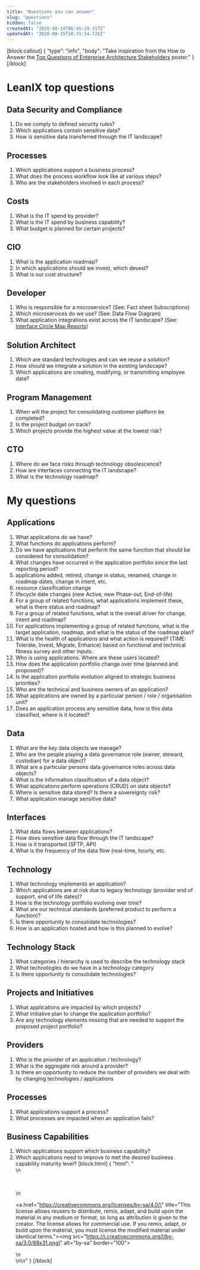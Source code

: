 ```yaml
---
title: "Questions you can answer"
slug: "questions"
hidden: false
createdAt: "2020-08-14T06:45:29.317Z"
updatedAt: "2020-08-15T10:31:54.726Z"
---
```

[block:callout]
{
  "type": "info",
  "body": "Take inspiration from the How to Answer the [Top Questions of Enterprise Architecture Stakeholders](https://www.leanix.net/en/download/how-to-answer-the-top-questions-of-enterprise-architecture-stakeholders) poster."
}
[/block]
# LeanIX top questions 

## Data Security and Compliance

1. Do we comply to defined security rules?
1. Which applications contain sensitive data?
1. How is sensitive data transferred through the IT landscape?

## Processes

1. Which applications support a business process?
1. What does the process workflow look like at various steps?
1. Who are the stakeholders involved in each process?

## Costs

1. What is the IT spend by provider?
1. What is the IT spend by business capability?
1. What budget is planned for certain projects?

## CIO

1. What is the application roadmap?
1. In which applications should we invest, which devest?
1. What is our cost structure?

## Developer 

1.  Who is responsible for a microservice? (See: Fact sheet Subscriptions)
1.  Which microservices do we use? (See: Data Flow Diagram)
1.  What application integrations exist across the IT landscape? (See: [Interface Circle Map Reports](doc:interface-circle-map-reports))  

## Solution Architect 

1. Which are standard technologies and can we reuse a solution?
1. How should we integrate a solution in the existing landscape?
1. Which applications are creating, modifying, or transmitting employee data?

## Program Management 

1. When will the project for consolidating customer platform be completed?
1. Is the project budget on track?
1. Which projects provide the highest value at the lowest risk?

## CTO

1. Where do we face risks through technology obsolescence?
1. How are interfaces connecting the IT landscape?
1. What is the technology roadmap?


# My questions


## Applications

1. What applications do we have? 
1. What functions do applications perform? 
1. Do we have applications that perform the same function that should be considered for consolidation? 
1. What changes have occurred in the application portfolio since the last reporting period? 
  1. applications added, retired, change in status, renamed, change in roadmap dates, change in intent, etc.
  1. resource classification change
  1. lifecycle date changes (new Active, new Phase-out, End-of-life)
1. For a group of related functions, what applications implement these, what is there status and roadmap? 
1. For a group of related functions, what is the overall driver for change, intent and roadmap? 
1. For applications implementing a group of related functions, what is the target application, roadmap, and what is the status of the roadmap plan? 
1. What is the health of applications and what action is required? (TIME: Tolerate, Invest, Migrate, Enhance) based on functional and technical fitness survey and other inputs. 
1. Who is using applications. Where are these users located?
1. How does the application portfolio change over time (planned and proposed)? 
1. Is the application portfolio evolution aligned to strategic business priorities?
1. Who are the technical and business owners of an application? 
1. What applications are owned by a particular person / role / organisation unit? 
1. Does an application process any sensitive data, how is this data classified, where is it located? 

## Data

1. What are the key data objects we manage?
1.  Who are the people playing a data governance role (owner, steward, custodian) for a data object?
1. What are a particular persons data governance roles across data objects? 
1. What is the information classification of a data object?
1.  What applications perform operations (CRUD) on data objects?
1. Where is sensitive data stored? Is there a sovereignty risk?
1. What application manage sensitive data?

## Interfaces

1. What data flows between applications? 
1. How does sensitive data flow through the IT landscape?
1. How is it transported (SFTP, API)
1.  What is the frequency of the data flow (real-time, hourly, etc.

## Technology

1. What technology implements an application? 
1. Which applications are at risk due to legacy technology (provider end of support, end of life dates)? 
1. How is the technology portfolio evolving over time? 
1.  What are our technical standards (preferred product to perform a function)? 
1. Is there opportunity to consolidate technologies? 
1. How is an application hosted and how is this planned to evolve?

## Technology Stack

1. What categories / hierarchy is used to describe the technology stack
1. What technologies do we have in a technology category
1. Is there opportunity to consolidate technologies? 

## Projects and Initiatives

1. What applications are impacted by which projects? 
1.  What initiative plan to change the application portfolio?
1. Are any technology elements missing that are needed to support the proposed project portfolio?

## Providers

1.  Who is the provider of an application / technology? 
1. What is the aggregate risk around a provider?
1.  Is there an opportunity to reduce the number of providers we deal with by changing technologies / applications 

## Processes

1. What applications support a process?
1. What processes are impacted when an application fails?

## Business Capabilities

1. Which applications support which business capability?
1. Which applications need to improve to met the desired business capability maturity level?
[block:html]
{
  "html": "<div>\n<p>&nbsp;</p>\n<p><a href=\"https://creativecommons.org/licenses/by-sa/4.0/\" title=\"This license allows reusers to distribute, remix, adapt, and build upon the material in any medium or format, so long as attribution is given to the creator. The license allows for commercial use. If you remix, adapt, or build upon the material, you must license the modified material under identical terms.\"><img src=\"https://i.creativecommons.org/l/by-sa/3.0/88x31.png\" alt=\"by-sa\" border=\"100\"></a></p>\n</div>  \n\n"
}
[/block]